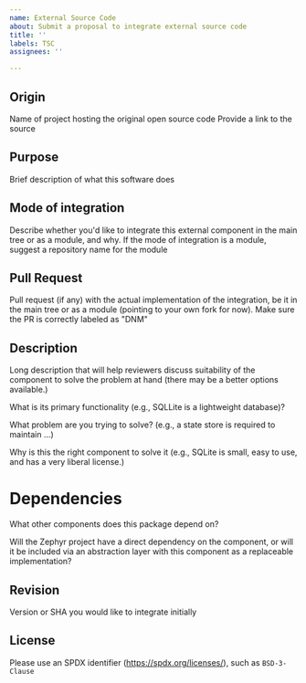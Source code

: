 ```yaml
---
name: External Source Code
about: Submit a proposal to integrate external source code
title: ''
labels: TSC
assignees: ''

---
```


## Origin

Name of project hosting the original open source code
Provide a link to the source

## Purpose

Brief description of what this software does

## Mode of integration

Describe whether you'd like to integrate this external component in the main tree
or as a module, and why. If the mode of integration is a module, suggest a
repository name for the module

## Pull Request

Pull request (if any) with the actual implementation of the integration, be it
in the main tree or as a module (pointing to your own fork for now). Make sure
the PR is correctly labeled as "DNM"

## Description

Long description that will help reviewers discuss suitability of the
component to solve the problem at hand (there may be a better options
available.)

What is its primary functionality (e.g., SQLLite is a lightweight
database)?

What problem are you trying to solve? (e.g., a state store is
required to maintain ...)

Why is this the right component to solve it (e.g., SQLite is small,
easy to use, and has a very liberal license.)

# Dependencies

What other components does this package depend on?

Will the Zephyr project have a direct dependency on the component, or
will it be included via an abstraction layer with this component as a
replaceable implementation?

## Revision

Version or SHA you would like to integrate initially

## License

Please use an SPDX identifier (https://spdx.org/licenses/), such as
``BSD-3-Clause``

